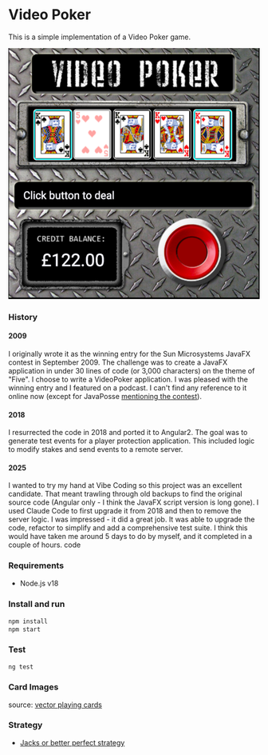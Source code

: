 # Video Poker

This is a simple implementation of a Video Poker game.

![Screenshot](./screenshot.png)

### History

#### 2009

I originally wrote it as the winning entry for the Sun Microsystems JavaFX contest in September 2009.  The challenge was to create a JavaFX application in under 30 lines of code (or 3,000 characters) on the theme of "Five".  I choose to write a VideoPoker application.  I was pleased with the winning entry and I featured on a podcast.  I can't find any reference to it online now (except for JavaPosse [mentioning the contest](http://javaposse.com/java_posse_280_newscast_for_sept_25th_2009)).

#### 2018

I resurrected the code in 2018 and ported it to Angular2.  The goal was to generate test events for a player protection application.
This included logic to modify stakes and send events to a remote server.

#### 2025

I wanted to try my hand at Vibe Coding so this project was an excellent candidate.  That meant trawling through old backups to find the original source code (Angular only - I think the JavaFX script version is long gone).  I used Claude Code to first upgrade it from 2018 and then to remove the server logic.  I was impressed - it did a great job.  It was able to upgrade the code, refactor to simplify and add a comprehensive test suite.  I think this would have taken me around 5 days to do by myself, and it completed in a couple of hours.
code
### Requirements

- Node.js v18

### Install and run

```
npm install
npm start
```

### Test

```
ng test
```

### Card Images

source: [vector playing cards](https://code.google.com/archive/p/vector-playing-cards/)

### Strategy

- [Jacks or better perfect strategy](https://wizardofodds.com/games/video-poker/strategy/jacks-or-better/9-6/intermediate/)
